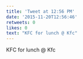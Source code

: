 ```yaml
---
title: 'Tweet at 12:56 PM'
date: '2015-11-20T12:56:46'
retweets: 0
likes: 0
text: "KFC for lunch @ Kfc"
---
```

KFC for lunch @ Kfc
